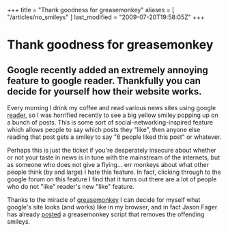 +++
title = "Thank goodness for greasemonkey"
aliases = [ "/articles/no_smileys" ]
last_modified = "2009-07-20T19:58:05Z"
+++
# Thank goodness for greasemonkey

## Google recently added an extremely annoying feature to google reader. Thankfully you can decide for yourself how their website works.

Every morning I drink my coffee and read various news sites using
google [reader,][5] so I was horrified recently to see a big yellow
smiley popping up on a bunch of posts. This is some sort of
social-networking-inspired feature which allows people to say which
posts they "like", then anyone else reading that post gets a smiley to
say "6 people liked this post" or whatever.

Perhaps this is just the ticket if you're desperately insecure about
whether or not your taste in news is in tune with the mainstream of the
internets, but as someone who does not give a flying... err monkeys
about what other people think (by and large) I hate this feature. In
fact, clicking through to the google forum on this feature I find that
it turns out there are a lot of people who do not "like" reader's new
"like" feature.

Thanks to the miracle of [greasemonkey][6] I can decide for myself what
google's site looks (and works) like in my browser, and in fact Jason
Fager has already [posted][7] a greasemonkey script that removes the
offending smileys.

[1]: http://www.uncarved.com/articles/no_smileys
[2]: http://www.uncarved.com/
[3]: http://www.uncarved.com/articles/contact
[4]: http://www.uncarved.com/login/
[5]: http://reader.google.com/
[6]: http://www.greasespot.net/
[7]: http://jasonfager.com/?p=569
[8]: http://www.uncarved.com/tags/computers
[9]: mailto:sean@uncarved.com
[10]: http://creativecommons.org/licenses/by-sa/4.0/
